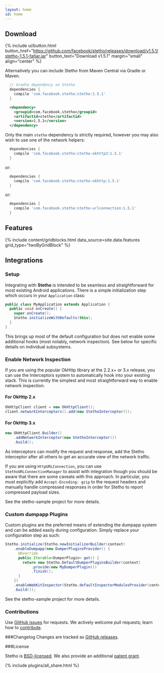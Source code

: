 ```yaml
---
layout: home
id: home
---
```


## Download

{% include ui/button.html button_href="https://github.com/facebook/stetho/releases/download/v1.5.1/stetho-1.5.1-fatjar.jar" button_text="Download v1.5.1" margin="small" align="center" %}

Alternatively you can include Stetho from Maven Central via Gradle or Maven. 

```groovy
  // Gradle dependency on Stetho 
  dependencies { 
    compile 'com.facebook.stetho:stetho:1.5.1' 
  } 
```

```xml
  <dependency>
    <groupid>com.facebook.stetho</groupid> 
    <artifactid>stetho</artifactid> 
    <version>1.5.1</version> 
  </dependency> 
```

Only the main `stetho` dependency is strictly required, however you may also wish to use one of the network helpers: 

```groovy 
  dependencies { 
    compile 'com.facebook.stetho:stetho-okhttp3:1.5.1' 
  } 
```

or:

```groovy 
  dependencies { 
    compile 'com.facebook.stetho:stetho-okhttp:1.5.1' 
  } 
```

or: 

```groovy
  dependencies { 
    compile 'com.facebook.stetho:stetho-urlconnection:1.5.1' 
  } 
```

## Features 

{% include content/gridblocks.html data_source=site.data.features grid_type="twoByGridBlock" %}

## Integrations

### Setup

Integrating with **Stetho** is intended to be seamless and straightforward for most existing Android applications. There is a simple initialization step which occurs in your `Application` class:
    
```java    
public class MyApplication extends Application {
  public void onCreate() {
    super.onCreate();
    Stetho.initializeWithDefaults(this);
  }
}
```

This brings up most of the default configuration but does not enable some additional hooks (most notably, network inspection). See below for specific details on individual subsystems.

### Enable Network Inspection

If you are using the popular OkHttp library at the 2.2.x+ or 3.x release, you can use the Interceptors system to automatically hook into your existing stack. This is currently the simplest and most straightforward way to enable network inspection.

#### For OkHttp 2.x
    
```java    
OkHttpClient client = new OkHttpClient();
client.networkInterceptors().add(new StethoInterceptor());
```

#### For OkHttp 3.x

```java
new OkHttpClient.Builder()
    .addNetworkInterceptor(new StethoInterceptor())
    .build();
```

As interceptors can modify the request and response, add the Stetho interceptor after all others to get an accurate view of the network traffic.

If you are using `HttpURLConnection`, you can use `StethoURLConnectionManager` to assist with integration though you should be aware that there are some caveats with this approach. In particular, you must explicitly add `Accept-Encoding: gzip` to the request headers and manually handle compressed responses in order for Stetho to report compressed payload sizes.

See the stetho-sample project for more details. 

### Custom dumpapp Plugins

Custom plugins are the preferred means of extending the dumpapp system and can be added easily during configuration. Simply replace your configuration step as such: 
  
```java  
Stetho.initialize(Stetho.newInitializerBuilder(context)
    .enableDumpapp(new DumperPluginsProvider() {
      @Override
      public Iterable<DumperPlugin> get() {
        return new Stetho.DefaultDumperPluginsBuilder(context)
            .provide(new MyDumperPlugin())
            .finish();
      }
    })
    .enableWebKitInspector(Stetho.defaultInspectorModulesProvider(context))
    .build());
```

See the stetho-sample project for more details. 

### Contributions
Use [GitHub issues](https://github.com/facebook/stetho/issues) for requests. We actively welcome pull requests; learn how to [contribute](https://github.com/facebook/stetho/blob/master/CONTRIBUTING.md).

###Changelog
Changes are tracked as [GitHub releases](https://github.com/facebook/stetho/releases).

###License  

Stetho is [BSD-licensed](https://github.com/facebook/stetho/blob/master/LICENSE). We also provide an additional [patent grant](https://github.com/facebook/stetho/blob/master/PATENTS).

{% include plugins/all_share.html %}
